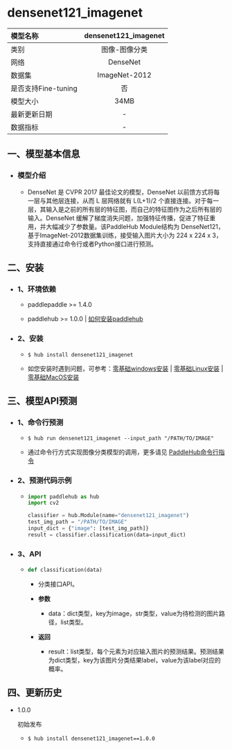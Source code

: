 # densenet121_imagenet

|模型名称|densenet121_imagenet|
| :--- | :---: |
|类别|图像-图像分类|
|网络|DenseNet|
|数据集|ImageNet-2012|
|是否支持Fine-tuning|否|
|模型大小|34MB|
|最新更新日期|-|
|数据指标|-|


## 一、模型基本信息



- ### 模型介绍

  - DenseNet 是 CVPR 2017 最佳论文的模型，DenseNet 以前馈方式将每一层与其他层连接，从而 L 层网络就有 L(L+1)/2 个直接连接。对于每一层，其输入是之前的所有层的特征图，而自己的特征图作为之后所有层的输入。DenseNet 缓解了梯度消失问题，加强特征传播，促进了特征重用，并大幅减少了参数量。该PaddleHub Module结构为 DenseNet121，基于ImageNet-2012数据集训练，接受输入图片大小为 224 x 224 x 3，支持直接通过命令行或者Python接口进行预测。

## 二、安装

- ### 1、环境依赖  

  - paddlepaddle >= 1.4.0  

  - paddlehub >= 1.0.0  | [如何安装paddlehub](../../../../docs/docs_ch/get_start/installation.rst)


- ### 2、安装

  - ```shell
    $ hub install densenet121_imagenet
    ```
  - 如您安装时遇到问题，可参考：[零基础windows安装](../../../../docs/docs_ch/get_start/windows_quickstart.md)
 | [零基础Linux安装](../../../../docs/docs_ch/get_start/linux_quickstart.md) | [零基础MacOS安装](../../../../docs/docs_ch/get_start/mac_quickstart.md)

## 三、模型API预测

- ### 1、命令行预测

  - ```shell
    $ hub run densenet121_imagenet --input_path "/PATH/TO/IMAGE"
    ```
  - 通过命令行方式实现图像分类模型的调用，更多请见 [PaddleHub命令行指令](../../../../docs/docs_ch/tutorial/cmd_usage.rst)

- ### 2、预测代码示例

  - ```python
    import paddlehub as hub
    import cv2

    classifier = hub.Module(name="densenet121_imagenet")
    test_img_path = "/PATH/TO/IMAGE"
    input_dict = {"image": [test_img_path]}
    result = classifier.classification(data=input_dict)
    ```

- ### 3、API

  - ```python
    def classification(data)
    ```
    - 分类接口API。
    - **参数**
      - data：dict类型，key为image，str类型，value为待检测的图片路径，list类型。

    - **返回**
      - result：list类型，每个元素为对应输入图片的预测结果。预测结果为dict类型，key为该图片分类结果label，value为该label对应的概率。





## 四、更新历史

* 1.0.0

  初始发布

  - ```shell
    $ hub install densenet121_imagenet==1.0.0
    ```
